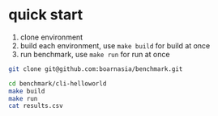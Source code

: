 # quick start

1. clone environment
2. build each environment, use `make build` for build at once
3. run benchmark, use `make run` for run at once

```bash
git clone git@github.com:boarnasia/benchmark.git

cd benchmark/cli-helloworld
make build
make run
cat results.csv
```